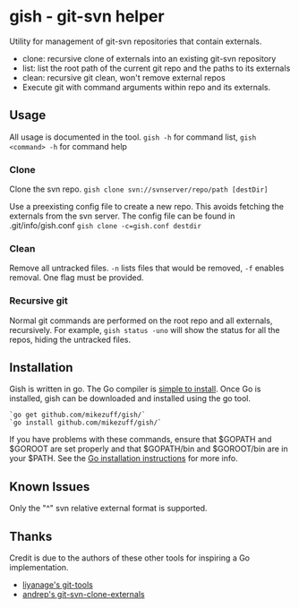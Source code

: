 gish - git-svn helper
=====================
Utility for management of git-svn repositories that contain externals.

* clone: recursive clone of externals into an existing git-svn repository
* list: list the root path of the current git repo and the paths to its externals
* clean: recursive git clean, won't remove external repos
* Execute git with command arguments within repo and its externals.

Usage
-----
All usage is documented in the tool. `gish -h` for command list, `gish <command> -h` for command help

### Clone
Clone the svn repo.
    `gish clone svn://svnserver/repo/path [destDir]`

Use a preexisting config file to create a new repo. This avoids fetching the externals from the svn server. The config file can be found in .git/info/gish.conf
    `gish clone -c=gish.conf destdir`

### Clean
Remove all untracked files. `-n` lists files that would be removed, `-f` enables removal. One flag must be provided.

### Recursive git
Normal git commands are performed on the root repo and all externals, recursively. For example, `gish status -uno` will show the status for all the repos, hiding the untracked files.

Installation
------------
Gish is written in go. The Go compiler is [simple to install](http://golang.org/doc/install). Once Go is installed, gish can be downloaded and installed using the go tool.

    `go get github.com/mikezuff/gish/`
    `go install github.com/mikezuff/gish/`

If you have problems with these commands, ensure that $GOPATH and $GOROOT are set properly and that $GOPATH/bin and $GOROOT/bin are in your $PATH. See the [Go installation instructions](http://golang.org/doc/install) for more info.

Known Issues
------------
Only the "^" svn relative external format is supported.

Thanks
------
Credit is due to the authors of these other tools for inspiring a Go implementation.

* [liyanage's git-tools](https://github.com/liyanage/git-tools/)
* [andrep's git-svn-clone-externals](https://github.com/andrep/git-svn-clone-externals)
